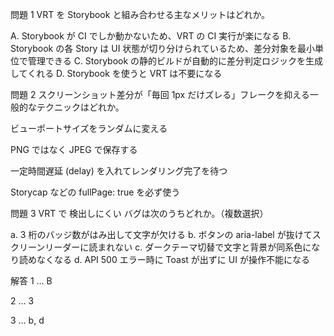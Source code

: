 問題 1
VRT を Storybook と組み合わせる主なメリットはどれか。

A. Storybook が CI でしか動かないため、VRT の CI 実行が楽になる
B. Storybook の各 Story は UI 状態が切り分けられているため、差分対象を最小単位で管理できる
C. Storybook の静的ビルドが自動的に差分判定ロジックを生成してくれる
D. Storybook を使うと VRT は不要になる

問題 2
スクリーンショット差分が「毎回 1px だけズレる」フレークを抑える一般的なテクニックはどれか。

ビューポートサイズをランダムに変える

PNG ではなく JPEG で保存する

一定時間遅延 (delay) を入れてレンダリング完了を待つ

Storycap などの fullPage: true を必ず使う

問題 3
VRT で 検出しにくい バグは次のうちどれか。（複数選択）

a. 3 桁のバッジ数がはみ出して文字が欠ける
b. ボタンの aria-label が抜けてスクリーンリーダーに読まれない
c. ダークテーマ切替で文字と背景が同系色になり読めなくなる
d. API 500 エラー時に Toast が出ずに UI が操作不能になる

解答
1 … B

2 … 3

3 … b, d
